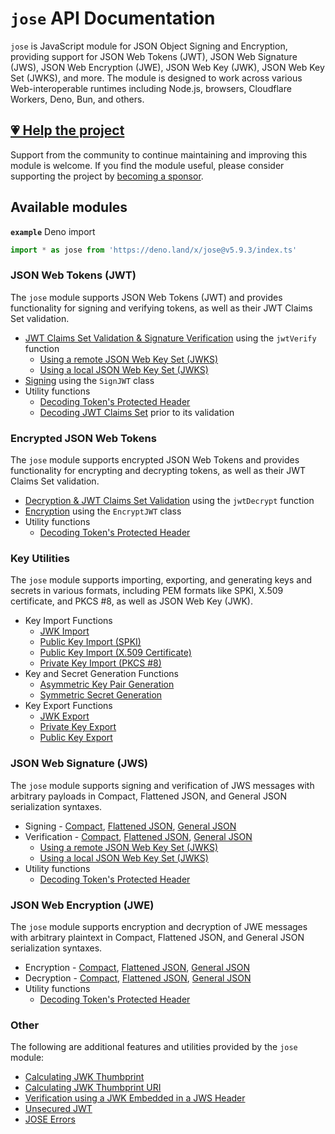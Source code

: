 # `jose` API Documentation

`jose` is JavaScript module for JSON Object Signing and Encryption, providing support for JSON Web Tokens (JWT), JSON Web Signature (JWS), JSON Web Encryption (JWE), JSON Web Key (JWK), JSON Web Key Set (JWKS), and more. The module is designed to work across various Web-interoperable runtimes including Node.js, browsers, Cloudflare Workers, Deno, Bun, and others.

## [💗 Help the project](https://github.com/sponsors/panva)

Support from the community to continue maintaining and improving this module is welcome. If you find the module useful, please consider supporting the project by [becoming a sponsor](https://github.com/sponsors/panva).

## Available modules

**`example`** Deno import
```js
import * as jose from 'https://deno.land/x/jose@v5.9.3/index.ts'
```

### JSON Web Tokens (JWT)

The `jose` module supports JSON Web Tokens (JWT) and provides functionality for signing and verifying tokens, as well as their JWT Claims Set validation.

- [JWT Claims Set Validation & Signature Verification](https://github.com/panva/jose/blob/v5.9.3/docs/functions/jwt_verify.jwtVerify.md) using the `jwtVerify` function
  - [Using a remote JSON Web Key Set (JWKS)](https://github.com/panva/jose/blob/v5.9.3/docs/functions/jwks_remote.createRemoteJWKSet.md)
  - [Using a local JSON Web Key Set (JWKS)](https://github.com/panva/jose/blob/v5.9.3/docs/functions/jwks_local.createLocalJWKSet.md)
- [Signing](https://github.com/panva/jose/blob/v5.9.3/docs/classes/jwt_sign.SignJWT.md) using the `SignJWT` class
- Utility functions
  - [Decoding Token's Protected Header](https://github.com/panva/jose/blob/v5.9.3/docs/functions/util_decode_protected_header.decodeProtectedHeader.md)
  - [Decoding JWT Claims Set](https://github.com/panva/jose/blob/v5.9.3/docs/functions/util_decode_jwt.decodeJwt.md) prior to its validation

### Encrypted JSON Web Tokens

The `jose` module supports encrypted JSON Web Tokens and provides functionality for encrypting and decrypting tokens, as well as their JWT Claims Set validation.

- [Decryption & JWT Claims Set Validation](https://github.com/panva/jose/blob/v5.9.3/docs/functions/jwt_decrypt.jwtDecrypt.md) using the `jwtDecrypt` function
- [Encryption](https://github.com/panva/jose/blob/v5.9.3/docs/classes/jwt_encrypt.EncryptJWT.md) using the `EncryptJWT` class
- Utility functions
  - [Decoding Token's Protected Header](https://github.com/panva/jose/blob/v5.9.3/docs/functions/util_decode_protected_header.decodeProtectedHeader.md)

### Key Utilities

The `jose` module supports importing, exporting, and generating keys and secrets in various formats, including PEM formats like SPKI, X.509 certificate, and PKCS #8, as well as JSON Web Key (JWK).

- Key Import Functions
  - [JWK Import](https://github.com/panva/jose/blob/v5.9.3/docs/functions/key_import.importJWK.md)
  - [Public Key Import (SPKI)](https://github.com/panva/jose/blob/v5.9.3/docs/functions/key_import.importSPKI.md)
  - [Public Key Import (X.509 Certificate)](https://github.com/panva/jose/blob/v5.9.3/docs/functions/key_import.importX509.md)
  - [Private Key Import (PKCS #8)](https://github.com/panva/jose/blob/v5.9.3/docs/functions/key_import.importPKCS8.md)
- Key and Secret Generation Functions
  - [Asymmetric Key Pair Generation](https://github.com/panva/jose/blob/v5.9.3/docs/functions/key_generate_key_pair.generateKeyPair.md)
  - [Symmetric Secret Generation](https://github.com/panva/jose/blob/v5.9.3/docs/functions/key_generate_secret.generateSecret.md)
- Key Export Functions
  - [JWK Export](https://github.com/panva/jose/blob/v5.9.3/docs/functions/key_export.exportJWK.md)
  - [Private Key Export](https://github.com/panva/jose/blob/v5.9.3/docs/functions/key_export.exportPKCS8.md)
  - [Public Key Export](https://github.com/panva/jose/blob/v5.9.3/docs/functions/key_export.exportSPKI.md)

### JSON Web Signature (JWS)

The `jose` module supports signing and verification of JWS messages with arbitrary payloads in Compact, Flattened JSON, and General JSON serialization syntaxes.

- Signing - [Compact](https://github.com/panva/jose/blob/v5.9.3/docs/classes/jws_compact_sign.CompactSign.md), [Flattened JSON](https://github.com/panva/jose/blob/v5.9.3/docs/classes/jws_flattened_sign.FlattenedSign.md), [General JSON](https://github.com/panva/jose/blob/v5.9.3/docs/classes/jws_general_sign.GeneralSign.md)
- Verification - [Compact](https://github.com/panva/jose/blob/v5.9.3/docs/functions/jws_compact_verify.compactVerify.md), [Flattened JSON](https://github.com/panva/jose/blob/v5.9.3/docs/functions/jws_flattened_verify.flattenedVerify.md), [General JSON](https://github.com/panva/jose/blob/v5.9.3/docs/functions/jws_general_verify.generalVerify.md)
  - [Using a remote JSON Web Key Set (JWKS)](https://github.com/panva/jose/blob/v5.9.3/docs/functions/jwks_remote.createRemoteJWKSet.md)
  - [Using a local JSON Web Key Set (JWKS)](https://github.com/panva/jose/blob/v5.9.3/docs/functions/jwks_local.createLocalJWKSet.md)
- Utility functions
  - [Decoding Token's Protected Header](https://github.com/panva/jose/blob/v5.9.3/docs/functions/util_decode_protected_header.decodeProtectedHeader.md)

### JSON Web Encryption (JWE)

The `jose` module supports encryption and decryption of JWE messages with arbitrary plaintext in Compact, Flattened JSON, and General JSON serialization syntaxes.

- Encryption - [Compact](https://github.com/panva/jose/blob/v5.9.3/docs/classes/jwe_compact_encrypt.CompactEncrypt.md), [Flattened JSON](https://github.com/panva/jose/blob/v5.9.3/docs/classes/jwe_flattened_encrypt.FlattenedEncrypt.md), [General JSON](https://github.com/panva/jose/blob/v5.9.3/docs/classes/jwe_general_encrypt.GeneralEncrypt.md)
- Decryption - [Compact](https://github.com/panva/jose/blob/v5.9.3/docs/functions/jwe_compact_decrypt.compactDecrypt.md), [Flattened JSON](https://github.com/panva/jose/blob/v5.9.3/docs/functions/jwe_flattened_decrypt.flattenedDecrypt.md), [General JSON](https://github.com/panva/jose/blob/v5.9.3/docs/functions/jwe_general_decrypt.generalDecrypt.md)
- Utility functions
  - [Decoding Token's Protected Header](https://github.com/panva/jose/blob/v5.9.3/docs/functions/util_decode_protected_header.decodeProtectedHeader.md)

### Other

The following are additional features and utilities provided by the `jose` module:

- [Calculating JWK Thumbprint](https://github.com/panva/jose/blob/v5.9.3/docs/functions/jwk_thumbprint.calculateJwkThumbprint.md)
- [Calculating JWK Thumbprint URI](https://github.com/panva/jose/blob/v5.9.3/docs/functions/jwk_thumbprint.calculateJwkThumbprintUri.md)
- [Verification using a JWK Embedded in a JWS Header](https://github.com/panva/jose/blob/v5.9.3/docs/functions/jwk_embedded.EmbeddedJWK.md)
- [Unsecured JWT](https://github.com/panva/jose/blob/v5.9.3/docs/classes/jwt_unsecured.UnsecuredJWT.md)
- [JOSE Errors](https://github.com/panva/jose/blob/v5.9.3/docs/modules/util_errors.md)
